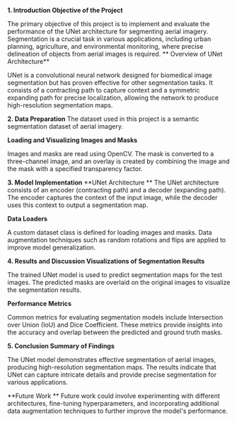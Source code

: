 **1. Introduction
Objective of the Project**

The primary objective of this project is to implement and evaluate the performance of the UNet architecture for segmenting aerial imagery. Segmentation is a crucial task in various applications, including urban planning, agriculture, and environmental monitoring, where precise delineation of objects from aerial images is required.
**
Overview of UNet Architecture**

UNet is a convolutional neural network designed for biomedical image segmentation but has proven effective for other segmentation tasks. It consists of a contracting path to capture context and a symmetric expanding path for precise localization, allowing the network to produce high-resolution segmentation maps.

**2. Data Preparation**
The dataset used in this project is a semantic segmentation dataset of aerial imagery.

**Loading and Visualizing Images and Masks**

Images and masks are read using OpenCV. The mask is converted to a three-channel image, and an overlay is created by combining the image and the mask with a specified transparency factor.

**3. Model Implementation**
**UNet Architecture
**
The UNet architecture consists of an encoder (contracting path) and a decoder (expanding path). The encoder captures the context of the input image, while the decoder uses this context to output a segmentation map.

**Data Loaders**

A custom dataset class is defined for loading images and masks. Data augmentation techniques such as random rotations and flips are applied to improve model generalization.

**4. Results and Discussion
Visualizations of Segmentation Results**

The trained UNet model is used to predict segmentation maps for the test images. The predicted masks are overlaid on the original images to visualize the segmentation results.

**Performance Metrics**

Common metrics for evaluating segmentation models include Intersection over Union (IoU) and Dice Coefficient. These metrics provide insights into the accuracy and overlap between the predicted and ground truth masks.

**5. Conclusion
Summary of Findings**

The UNet model demonstrates effective segmentation of aerial images, producing high-resolution segmentation maps. The results indicate that UNet can capture intricate details and provide precise segmentation for various applications.

**Future Work
**
Future work could involve experimenting with different architectures, fine-tuning hyperparameters, and incorporating additional data augmentation techniques to further improve the model's performance.

